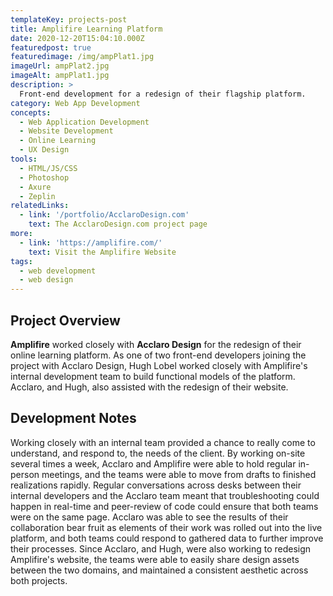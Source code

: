 ```yaml
---
templateKey: projects-post
title: Amplifire Learning Platform
date: 2020-12-20T15:04:10.000Z
featuredpost: true
featuredimage: /img/ampPlat1.jpg
imageUrl: ampPlat2.jpg
imageAlt: ampPlat1.jpg
description: >
  Front-end development for a redesign of their flagship platform.
category: Web App Development
concepts:
  - Web Application Development
  - Website Development
  - Online Learning
  - UX Design
tools:
  - HTML/JS/CSS
  - Photoshop
  - Axure
  - Zeplin
relatedLinks:
  - link: '/portfolio/AcclaroDesign.com'
    text: The AcclaroDesign.com project page
more:
  - link: 'https://amplifire.com/'
    text: Visit the Amplifire Website
tags:
  - web development
  - web design 
---
```

## Project Overview
**Amplifire** worked closely with **Acclaro Design** for the redesign of their online learning platform. As one of two front-end developers joining the project with Acclaro Design, Hugh Lobel worked closely with Amplifire's internal development team to build functional models of the platform. Acclaro, and Hugh, also assisted with the redesign of their website.

## Development Notes
Working closely with an internal team provided a chance to really come to understand, and respond to, the needs of the client. By working on-site several times a week, Acclaro and Amplifire were able to hold regular in-person meetings, and the teams were able to move from drafts to finished realizations rapidly. Regular conversations across desks between their internal developers and the Acclaro team meant that troubleshooting could happen in real-time and peer-review of code could ensure that both teams were on the same page. Acclaro was able to see the results of their collaboration bear fruit as elements of their work was rolled out into the live platform, and both teams could respond to gathered data to further improve their processes. Since Acclaro, and Hugh, were also working to redesign Amplifire's website, the teams were able to easily share design assets between the two domains, and maintained a consistent aesthetic across both projects.